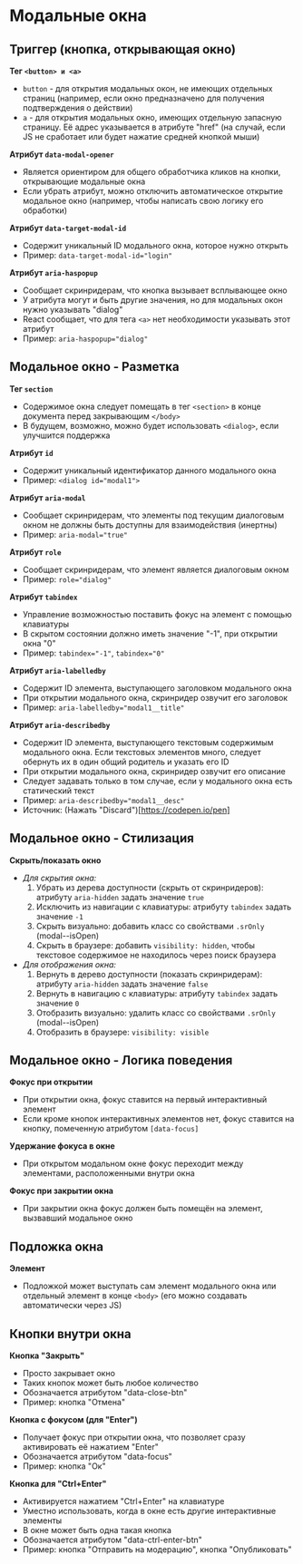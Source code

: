# Модальные окна

## Триггер (кнопка, открывающая окно)
**Тег `<button> и <a>`**
- `button` - для открытия модальных окон, не имеющих отдельных страниц (например, если окно предназначено для получения подтверждения о действии)
- `a` - для открытия модальных окно, имеющих отдельную запасную страницу. Её адрес указывается в атрибуте "href" (на случай, если JS не сработает или будет нажатие средней кнопкой мыши)

**Атрибут `data-modal-opener`**
- Является ориентиром для общего обработчика кликов на кнопки, открывающие модальные окна
- Если убрать атрибут, можно отключить автоматическое открытие модальное окно (например, чтобы написать свою логику его обработки)

**Атрибут `data-target-modal-id`**
- Содержит уникальный ID модального окна, которое нужно открыть
- Пример: `data-target-modal-id="login"`

**Атрибут `aria-haspopup`**
- Сообщает скринридерам, что кнопка вызывает всплывающее окно
- У атрибута могут и быть другие значения, но для модальных окон нужно указывать "dialog"
- React сообщает, что для тега `<a>` нет необходимости указывать этот атрибут
- Пример: `aria-haspopup="dialog"`


## Модальное окно - Разметка
**Тег `section`**
- Содержимое окна следует помещать в тег `<section>` в конце документа перед закрывающим `</body>`
- В будущем, возможно, можно будет использовать `<dialog>`, если улучшится поддержка

**Атрибут `id`**
- Содержит уникальный идентификатор данного модального окна
- Пример: `<dialog id="modal1">`

**Атрибут `aria-modal`**
- Сообщает скринридерам, что элементы под текущим диалоговым окном не должны быть доступны для взаимодействия (инертны)
- Пример: `aria-modal="true"`

**Атрибут `role`**
- Сообщает скринридерам, что элемент является диалоговым окном
- Пример: `role="dialog"`

**Атрибут `tabindex`**
- Управление возможностью поставить фокус на элемент с помощью клавиатуры
- В скрытом состоянии должно иметь значение "-1", при открытии окна "0"
- Пример: `tabindex="-1"`, `tabindex="0"`

**Атрибут `aria-labelledby`**
- Содержит ID элемента, выступающего заголовком модального окна
- При открытии модального окна, скринридер озвучит его заголовок
- Пример: `aria-labelledby="modal1__title"`

**Атрибут `aria-describedby`**
- Содержит ID элемента, выступающего текстовым содержимым модального окна. Если текстовых элементов много, следует обернуть их в один общий родитель и указать его ID
- При открытии модального окна, скринридер озвучит его описание
- Следует задавать только в том случае, если у модального окна есть статический текст
- Пример: `aria-describedby="modal1__desc"`
- Источник: (Нажать "Discard")[https://codepen.io/pen]


## Модальное окно - Стилизация
**Скрыть/показать окно**
- *Для скрытия окна:*
  1. Убрать из дерева доступности (скрыть от скринридеров): атрибуту `aria-hidden` задать значение `true`
  2. Исключить из навигации с клавиатуры: атрибуту `tabindex` задать значение `-1`
  3. Скрыть визуально: добавить класс со свойствами `.srOnly` (modal--isOpen)
  4. Скрыть в браузере: добавить `visibility: hidden`, чтобы текстовое содержимое не находилось через поиск браузера
- *Для отображения окна:*
  1. Вернуть в дерево доступности (показать скринридерам): атрибуту `aria-hidden` задать значение `false`
  2. Вернуть в навигацию с клавиатуры: атрибуту `tabindex` задать значение `0`
  3. Отобразить визуально: удалить класс со свойствами `.srOnly` (modal--isOpen)
  4. Отобразить в браузере: `visibility: visible`


## Модальное окно - Логика поведения
**Фокус при открытии**
- При открытии окна, фокус ставится на первый интерактивный элемент
- Если кроме кнопок интерактивных элементов нет, фокус ставится на кнопку, помеченную атрибутом `[data-focus]`

**Удержание фокуса в окне**
- При открытом модальном окне фокус переходит между элементами, расположенными внутри окна

**Фокус при закрытии окна**
- При закрытии окна фокус должен быть помещён на элемент, вызвавший модальное окно


## Подложка окна
**Элемент**
- Подложкой может выступать сам элемент модального окна или отдельный элемент в конце `<body>` (его можно создавать автоматически через JS)


## Кнопки внутри окна
**Кнопка "Закрыть"**
- Просто закрывает окно
- Таких кнопок может быть любое количество
- Обозначается атрибутом "data-close-btn"
- Пример: кнопка "Отмена"

**Кнопка с фокусом (для "Enter")**
- Получает фокус при открытии окна, что позволяет сразу активировать её нажатием "Enter"
- Обозначается атрибутом "data-focus"
- Пример: кнопка "Ок"

**Кнопка для "Ctrl+Enter"**
- Активируется нажатием "Ctrl+Enter" на клавиатуре
- Уместно использовать, когда в окне есть другие интерактивные элементы
- В окне может быть одна такая кнопка
- Обозначается атрибутом "data-ctrl-enter-btn"
- Пример: кнопка "Отправить на модерацию", кнопка "Опубликовать"